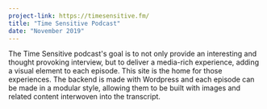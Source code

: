 ```yaml
---
project-link: https://timesensitive.fm/
title: "Time Sensitive Podcast"
date: "November 2019"
---
```


The Time Sensitive podcast's goal is to not only provide an interesting and thought provoking interview, but to deliver a media-rich experience, adding a visual element to each episode. This site is the home for those experiences. The backend is made with Wordpress and each episode can be made in a modular style, allowing them to be built with images and related content interwoven into the transcript.
